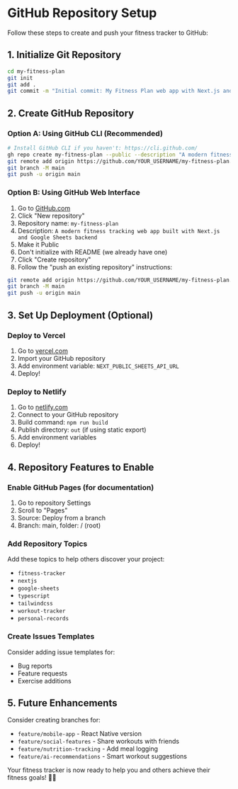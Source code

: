 # GitHub Repository Setup

Follow these steps to create and push your fitness tracker to GitHub:

## 1. Initialize Git Repository

```bash
cd my-fitness-plan
git init
git add .
git commit -m "Initial commit: My Fitness Plan web app with Next.js and Google Sheets backend"
```

## 2. Create GitHub Repository

### Option A: Using GitHub CLI (Recommended)
```bash
# Install GitHub CLI if you haven't: https://cli.github.com/
gh repo create my-fitness-plan --public --description "A modern fitness tracking web app built with Next.js and Google Sheets backend"
git remote add origin https://github.com/YOUR_USERNAME/my-fitness-plan.git
git branch -M main
git push -u origin main
```

### Option B: Using GitHub Web Interface
1. Go to [GitHub.com](https://github.com)
2. Click "New repository"
3. Repository name: `my-fitness-plan`
4. Description: `A modern fitness tracking web app built with Next.js and Google Sheets backend`
5. Make it Public
6. Don't initialize with README (we already have one)
7. Click "Create repository"
8. Follow the "push an existing repository" instructions:

```bash
git remote add origin https://github.com/YOUR_USERNAME/my-fitness-plan.git
git branch -M main
git push -u origin main
```

## 3. Set Up Deployment (Optional)

### Deploy to Vercel
1. Go to [vercel.com](https://vercel.com)
2. Import your GitHub repository
3. Add environment variable: `NEXT_PUBLIC_SHEETS_API_URL`
4. Deploy!

### Deploy to Netlify
1. Go to [netlify.com](https://netlify.com)
2. Connect to your GitHub repository
3. Build command: `npm run build`
4. Publish directory: `out` (if using static export)
5. Add environment variables
6. Deploy!

## 4. Repository Features to Enable

### Enable GitHub Pages (for documentation)
1. Go to repository Settings
2. Scroll to "Pages"
3. Source: Deploy from a branch
4. Branch: main, folder: / (root)

### Add Repository Topics
Add these topics to help others discover your project:
- `fitness-tracker`
- `nextjs`
- `google-sheets`
- `typescript`
- `tailwindcss`
- `workout-tracker`
- `personal-records`

### Create Issues Templates
Consider adding issue templates for:
- Bug reports
- Feature requests
- Exercise additions

## 5. Future Enhancements

Consider creating branches for:
- `feature/mobile-app` - React Native version
- `feature/social-features` - Share workouts with friends
- `feature/nutrition-tracking` - Add meal logging
- `feature/ai-recommendations` - Smart workout suggestions

Your fitness tracker is now ready to help you and others achieve their fitness goals! 🎯💪









